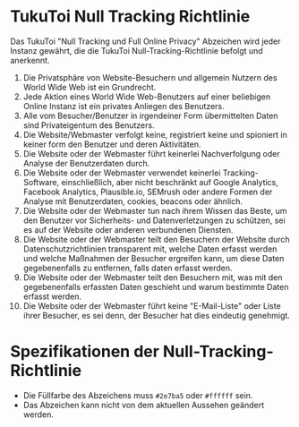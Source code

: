 # TukuToi Null Tracking Richtlinie

Das TukuToi "Null Tracking und Full Online Privacy" Abzeichen wird jeder Instanz gewährt, die die TukuToi Null-Tracking-Richtlinie befolgt und anerkennt.

1. Die Privatsphäre von Website-Besuchern und allgemein Nutzern des World Wide Web ist ein Grundrecht.
2. Jede Aktion eines World Wide Web-Benutzers auf einer beliebigen Online Instanz ist ein privates Anliegen des Benutzers.
3. Alle vom Besucher/Benutzer in irgendeiner Form übermittelten Daten sind Privateigentum des Benutzers.
4. Die Website/Webmaster verfolgt keine, registriert keine und spioniert in keiner form den Benutzer und deren Aktivitäten.
5. Die Website oder der Webmaster führt keinerlei Nachverfolgung oder Analyse der Benutzerdaten durch.
6. Die Website oder der Webmaster verwendet keinerlei Tracking-Software, einschließlich, aber nicht beschränkt auf Google Analytics, Facebook Analytics, Plausible.io, SEMrush oder andere Formen der Analyse mit Benutzerdaten, cookies, beacons oder ähnlich.
7. Die Website oder der Webmaster tun nach ihrem Wissen das Beste, um den Benutzer vor Sicherheits- und Datenverletzungen zu schützen, sei es auf der Website oder anderen verbundenen Diensten.
8. Die Website oder der Webmaster teilt den Besuchern der Website durch Datenschutzrichtlinien transparent mit, welche Daten erfasst werden und welche Maßnahmen der Besucher ergreifen kann, um diese Daten gegebenenfalls zu entfernen, falls daten erfasst werden.
9. Die Website oder der Webmaster teilt den Besuchern mit, was mit den gegebenenfalls erfassten Daten geschieht und warum bestimmte Daten erfasst werden.
10. Die Website oder der Webmaster führt keine "E-Mail-Liste" oder Liste ihrer Besucher, es sei denn, der Besucher hat dies eindeutig genehmigt.

# Spezifikationen der Null-Tracking-Richtlinie

- Die Füllfarbe des Abzeichens muss `#2e7ba5` oder `#ffffff` sein.
- Das Abzeichen kann nicht von dem aktuellen Aussehen geändert werden.
